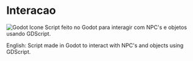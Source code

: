 # Interacao
![Godot Icone](https://user-images.githubusercontent.com/76182721/155896189-1da42754-28f3-4804-8138-0da426202c0e.png)
Script feito no Godot para interagir com NPC's e objetos usando GDScript.

English:
Script made in Godot to interact with NPC's and objects using GDScript.



